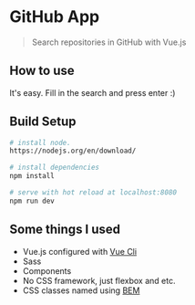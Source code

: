 # GitHub App

> Search repositories in GitHub with Vue.js


## How to use

It's easy. Fill in the search and press enter :)

## Build Setup

``` bash
# install node.
https://nodejs.org/en/download/

# install dependencies
npm install

# serve with hot reload at localhost:8080
npm run dev
```

## Some things I used

- Vue.js configured with [Vue Cli](https://github.com/vuejs/vue-cli)
- Sass
- Components
- No CSS framework, just flexbox and etc.
- CSS classes named using [BEM](http://getbem.com/)
